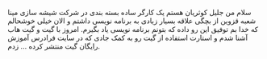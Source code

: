 سلام من جلیل کوثریان هستم یک کارگر ساده بسته بندی در شرکت شیشه سازی مینا شعبه قزوین از بچگی علاقه بسیار زیادی به برنامه نویسی داشتم و الان خیلی خوشحالم که خدا بم توفیق این رو داده که بتونم برنامه نویسی یاد بگیرم. امروز با گیت و گیت هاب آشنا شدم و استارت استفاده از گیت رو به کمک جادی که در سایت فرادرس آموزش رایگان گیت منتشر کرده ... زدم.